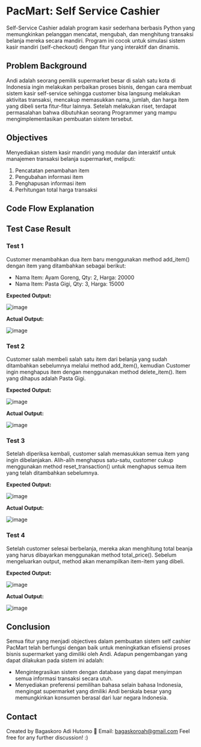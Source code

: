 # PacMart: Self Service Cashier

Self-Service Cashier adalah program kasir sederhana berbasis Python yang memungkinkan pelanggan mencatat, mengubah, dan menghitung transaksi belanja mereka secara mandiri. 
Program ini cocok untuk simulasi sistem kasir mandiri (self-checkout) dengan fitur yang interaktif dan dinamis.

## Problem Background

Andi adalah seorang pemilik supermarket besar di salah satu kota di Indonesia ingin melakukan perbaikan proses bisnis, dengan cara membuat sistem kasir self-service
sehingga customer bisa langsung melakukan aktivitas transaksi, mencakup memasukkan nama, jumlah, dan harga item yang dibeli serta fitur-fitur lainnya.
Setelah melakukan riset, terdapat permasalahan bahwa dibutuhkan seorang Programmer yang mampu mengimplementasikan pembuatan sistem tersebut.

## Objectives

Menyediakan sistem kasir mandiri yang modular dan interaktif untuk manajemen transaksi belanja supermarket, meliputi:

1. Pencatatan penambahan item
2. Pengubahan informasi item
3. Penghapusan informasi item
4. Perhitungan total harga transaksi

## Code Flow Explanation


## Test Case Result

### Test 1 

Customer menambahkan dua item baru menggunakan method add_item() dengan item yang ditambahkan sebagai berikut:
- Nama Item: Ayam Goreng, Qty: 2, Harga: 20000
- Nama Item: Pasta Gigi, Qty: 3, Harga: 15000

**Expected Output:**

![image](https://github.com/user-attachments/assets/48bbf7de-883b-4013-9e0c-2c8c2043d473)

**Actual Output:**

![image](https://github.com/user-attachments/assets/33824371-5940-499c-ad82-a1d56e189e55)

### Test 2

Customer salah membeli salah satu item dari belanja yang sudah ditambahkan sebelumnya melalui method add_item(), kemudian Customer
ingin menghapus item dengan menggunakan method delete_item(). Item yang dihapus adalah Pasta Gigi.

**Expected Output:**

![image](https://github.com/user-attachments/assets/99e32dd0-37c3-4409-9d46-e644a5afcb43)

**Actual Output:**

![image](https://github.com/user-attachments/assets/75e6e72b-bf83-463d-bf6c-3190f7e8eea1)

### Test 3

Setelah diperiksa kembali, customer salah memasukkan semua item yang ingin dibelanjakan. Alih-alih menghapus satu-satu, customer
cukup menggunakan method reset_transaction() untuk menghapus semua item yang telah ditambahkan sebelumnya.

**Expected Output:**

![image](https://github.com/user-attachments/assets/9f49918d-e9f8-4c47-90eb-58fec249ae5d)

**Actual Output:**

![image](https://github.com/user-attachments/assets/ef3d26ed-9341-4a49-b992-744e0ef620a7)

### Test 4

Setelah customer selesai berbelanja, mereka akan menghitung total beanja yang harus dibayarkan menggunakan method 
total_price(). Sebelum mengeluarkan output, method akan menampilkan item-item yang dibeli.

**Expected Output:**

![image](https://github.com/user-attachments/assets/7dce32f0-9759-4cd8-a8b6-54ef889ac44c)

**Actual Output:**

![image](https://github.com/user-attachments/assets/443b1e17-5292-468a-bc36-3c9e12ac43c5)

## Conclusion

Semua fitur yang menjadi objectives dalam pembuatan sistem self cashier PacMart telah berfungsi dengan baik untuk meningkatkan efisiensi proses
bisnis supermarket yang dimiliki oleh Andi. Adapun pengembangan yang dapat dilakukan pada sistem ini adalah:

- Mengintegrasikan sistem dengan database yang dapat menyimpan semua informasi transaksi secara utuh.
- Menyediakan preferensi pemilihan bahasa selain bahasa Indonesia, mengingat supermarket yang dimiliki Andi berskala besar yang memungkinkan konsumen berasal dari luar negara Indonesia.

## Contact

Created by Bagaskoro Adi Hutomo
📧 Email: bagaskoroah@gmail.com
Feel free for any further discussion! :)
